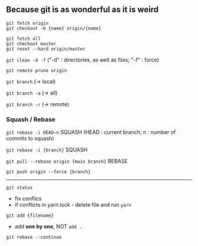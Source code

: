 ## Because git is as wonderful as it is weird


```
git fetch origin
git checkout -b {name} origin/{name}
```

```
git fetch all
git checkout master
git reset --hard origin/master
```

`git clean -d -f` ("-d" : directories, as well as files; "-f" : force)

`git remote prune origin`

`git branch` (-> local)

`git branch -a` (-> all)

`git branch -r` (-> remote)

### Squash / Rebase


`git rebase -i HEAD~n` SQUASH (HEAD : current branch; n : number of commits to squash)

`git rebase -i {branch}` SQUASH

`git pull --rebase origin {main branch}` REBASE

`git push origin --force {branch}`

---

`git status`
- fix conflics
- if conflicts in yarn.lock - delete file and run `yarn`

`git add {filename}`
- add **one by one**, NOT `add .`

`git rebase --continue`